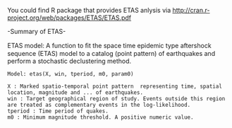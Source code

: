 You could find R package that provides ETAS anlysis via http://cran.r-project.org/web/packages/ETAS/ETAS.pdf

-Summary of ETAS-


ETAS model: A function to ﬁt the space time epidemic type aftershock sequence (ETAS) model to a catalog (point pattern) of earthquakes and perform a stochastic declustering method.

    Model: etas(X, win, tperiod, m0, param0)

    X : Marked spatio-temporal point pattern  representing time, spatial location, magnitude and ... of earthquakes.
    win : Target geographical region of study. Events outside this region are treated as complementary events in the log-likelihood.
    tperiod : Time period of quakes.
    m0 : Minimum magnitude threshold. A positive numeric value.
